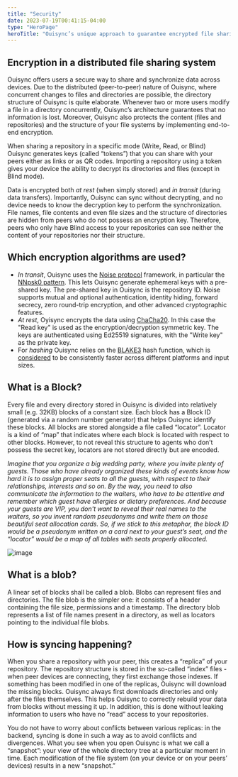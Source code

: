 ```yaml
---
title: "Security"
date: 2023-07-19T00:41:15-04:00
type: "HeroPage"
heroTitle: "Ouisync’s unique approach to guarantee encrypted file sharing"
---
```

## Encryption in a distributed file sharing system
Ouisync offers users a secure way to share and synchronize data across devices. Due to the distributed (peer-to-peer) nature of Ouisync, where concurrent changes to files and directories are possible, the directory structure of Ouisync is quite elaborate. Whenever two or more users modify a file in a directory concurrently, Ouisync’s architecture guarantees that no information is lost. Moreover, Ouisync also protects the content (files and repositories) and the structure of your file systems by implementing end-to-end encryption. 

When sharing a repository in a specific mode (Write, Read, or Blind) Ouisync generates keys (called “tokens”) that you can share with your peers either as links or as QR codes. Importing a repository using a token gives your device the ability to decrypt its directories and files (except in Blind mode). 

Data is encrypted both _at rest_ (when simply stored) and _in transit_ (during data transfers). Importantly, Ouisync can sync without decrypting, and no device needs to know the decryption key to perform the synchronization. File names, file contents and even file sizes and the structure of directories are hidden from peers who do not possess an encryption key. Therefore, peers who only have Blind access to your repositories can see neither the content of your repositories nor their structure. 

## Which encryption algorithms are used?
* _In transit_, Ouisync uses the [Noise protocol](https://noiseprotocol.org/) framework, in particular the [NNpsk0 pattern](https://noiseprotocol.org/noise.html#pattern-modifiers). This lets Ouisync generate ephemeral keys with a pre-shared key. The pre-shared key in Ouisync is the repository ID. Noise supports mutual and optional authentication, identity hiding, forward secrecy, zero round-trip encryption, and other advanced cryptographic features. 
*	_At rest_, Oyisync encrypts the data using [ChaCha20](https://en.wikipedia.org/wiki/Salsa20#ChaCha_variant). In this case the "Read key" is used as the encryption/decryption symmetric key. The keys are authenticated using Ed25519 signatures, with the "Write key" as the private key. 
*	For _hashing_ Ouisync relies on the [BLAKE3](https://en.wikipedia.org/wiki/BLAKE_(hash_function)#BLAKE3) hash function, which is [considered](https://github.com/BLAKE3-team/BLAKE3-specs/blob/master/blake3.pdf) to be consistently faster across different platforms and input sizes.

## What is a Block? 
Every file and every directory stored in Ouisync is divided into relatively small (e.g. 32KB) blocks of a constant size. Each block has a Block ID (generated via a random number generator) that helps Ouisync identify these blocks. All blocks are stored alongside a file called “locator”. Locator is a kind of “map” that indicates where each block is located with respect to other blocks. However, to not reveal this structure to agents who don’t possess the secret key, locators are not stored directly but are encoded.

_Imagine that you organize a big wedding party, where you invite plenty of guests. Those who have already organized these kinds of events know how hard it is to assign proper seats to all the guests, with respect to their relationships, interests and so on. By the way, you need to also communicate the information to the waiters, who have to be attentive and remember which guest have allergies or dietary preferences. And because your guests are VIP, you don't want to reveal their real names to the waiters, so you invent random pseudonyms and write them on those beautiful seat allocation cards. So, if we stick to this metaphor, the block ID would be a pseudonym written on a card next to your guest’s seat, and the “locator” would be a map of all tables with seats properly allocated._

![image](https://github.com/willow446/willow446.github.io/assets/1790886/06985a87-2dac-49a2-99ae-37725bd8e2ce)


## What is a blob?
A linear set of blocks shall be called a blob. Blobs can represent files and directories. The file blob is the simpler one: it consists of a header containing the file size, permissions and a timestamp. The directory blob represents a list of file names present in a directory, as well as locators pointing to the individual file blobs.

## How is syncing happening?
When you share a repository with your peer, this creates a “replica” of your repository. The repository structure is stored in the so-called “index” files - when peer devices are connecting, they first exchange those indexes. If something has been modified in one of the replicas, Ouisync will download the missing blocks. Ouisync always first downloads directories and only after the files themselves. This helps Ouisync to correctly rebuild your data from blocks without messing it up. In addition, this is done without leaking information to users who have no “read” access to your repositories.

You do not have to worry about conflicts between various replicas: in the backend, syncing is done in such a way as to avoid conflicts and divergences. What you see when you open Ouisync is what we call a “snapshot”: your view of the whole directory tree at a particular moment in time. Each modification of the file system (on your device or on your peers’ devices) results in a new “snapshot.” 

